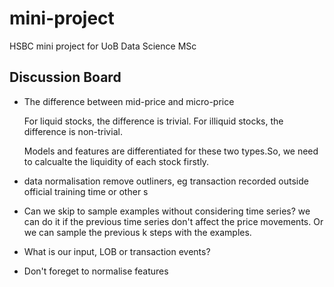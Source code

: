 # mini-project
HSBC mini project for UoB Data Science MSc

## Discussion Board

- The difference between mid-price and micro-price

    For liquid stocks, the difference is trivial. For illiquid stocks, the difference is non-trivial.

    Models and features are differentiated for these two types.So, we need to calcualte the liquidity of each stock firstly.

- data normalisation
   remove outliners, eg transaction recorded outside official training time or other s

- Can we skip to sample examples without considering time series?
    we can do it if the previous time series don't affect the price movements. Or we can sample the previous k steps with the examples.

- What is our input, LOB or transaction events?

- Don't foreget to normalise features
